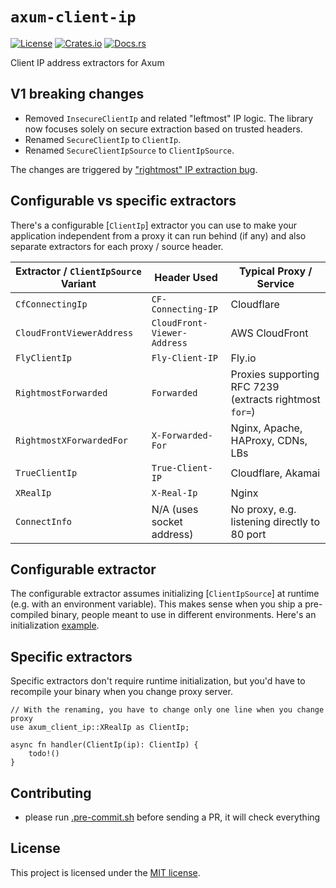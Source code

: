 # `axum-client-ip`

[![License](https://img.shields.io/crates/l/axum-client-ip.svg)](https://choosealicense.com/licenses/mit/)
[![Crates.io](https://img.shields.io/crates/v/axum-client-ip.svg)](https://crates.io/crates/axum-client-ip)
[![Docs.rs](https://docs.rs/axum-client-ip/badge.svg)](https://docs.rs/axum-client-ip)

Client IP address extractors for Axum

## V1 breaking changes

- Removed `InsecureClientIp` and related "leftmost" IP logic. The library now
  focuses solely on secure extraction based on trusted headers.
- Renamed `SecureClientIp` to `ClientIp`.
- Renamed `SecureClientIpSource` to `ClientIpSource`.

The changes are triggered by
["rightmost" IP extraction bug](https://github.com/imbolc/axum-client-ip/issues/32).

## Configurable vs specific extractors

There's a configurable [`ClientIp`] extractor you can use to make your
application independent from a proxy it can run behind (if any) and also
separate extractors for each proxy / source header.

| Extractor / `ClientIpSource` Variant | Header Used                 | Typical Proxy / Service                                 |
| ------------------------------------ | --------------------------- | ------------------------------------------------------- |
| `CfConnectingIp`                     | `CF-Connecting-IP`          | Cloudflare                                              |
| `CloudFrontViewerAddress`            | `CloudFront-Viewer-Address` | AWS CloudFront                                          |
| `FlyClientIp`                        | `Fly-Client-IP`             | Fly.io                                                  |
| `RightmostForwarded`                 | `Forwarded`                 | Proxies supporting RFC 7239 (extracts rightmost `for=`) |
| `RightmostXForwardedFor`             | `X-Forwarded-For`           | Nginx, Apache, HAProxy, CDNs, LBs                       |
| `TrueClientIp`                       | `True-Client-IP`            | Cloudflare, Akamai                                      |
| `XRealIp`                            | `X-Real-Ip`                 | Nginx                                                   |
| `ConnectInfo`                        | N/A (uses socket address)   | No proxy, e.g. listening directly to 80 port            |

## Configurable extractor

The configurable extractor assumes initializing [`ClientIpSource`] at runtime
(e.g. with an environment variable). This makes sense when you ship a
pre-compiled binary, people meant to use in different environments. Here's an
initialization [example].

## Specific extractors

Specific extractors don't require runtime initialization, but you'd have to
recompile your binary when you change proxy server.

```rust,no_run
// With the renaming, you have to change only one line when you change proxy
use axum_client_ip::XRealIp as ClientIp;

async fn handler(ClientIp(ip): ClientIp) {
    todo!()
}
```

## Contributing

- please run [.pre-commit.sh] before sending a PR, it will check everything

## License

This project is licensed under the [MIT license][license].

[.pre-commit.sh]:
    https://github.com/imbolc/axum-client-ip/blob/main/.pre-commit.sh
[example]:
    https://github.com/imbolc/axum-client-ip/blob/main/examples/configurable.rs
[license]: https://github.com/imbolc/axum-client-ip/blob/main/LICENSE
